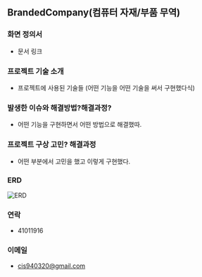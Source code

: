 ## BrandedCompany(컴퓨터 자재/부품 무역)

### 화면 정의서
*  문서 링크

### 프로젝트 기술 소개 
*  프로젝트에 사용된 기술들 (어떤 기능을 어떤 기술을 써서 구현했다식)

### 발생한 이슈와 해결방법?해결과정?
*  어떤 기능을 구현하면서 어떤 방법으로 해결했따.

### 프로젝트 구상 고민? 해결과정
*  어떤 부분에서 고민을 했고 이렇게 구현했다.

### ERD
![ERD](https://user-images.githubusercontent.com/49363880/181416280-680badfd-c910-45ed-97c7-59a6682dc2c3.JPG)

### 연락
* 41011916
### 이메일
* cis940320@gmail.com

